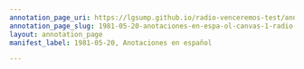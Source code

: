 ```yaml
---
annotation_page_uri: https://lgsump.github.io/radio-venceremos-test/annotations/1981-05-20-anotaciones-en-espa-ol-canvas-1-radio-venceremos.json
annotation_page_slug: 1981-05-20-anotaciones-en-espa-ol-canvas-1-radio-venceremos
layout: annotation_page
manifest_label: 1981-05-20, Anotaciones en español

---
```


